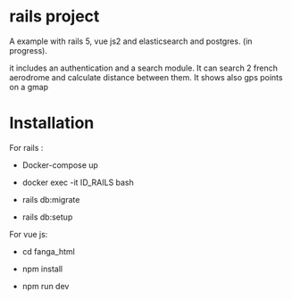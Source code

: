 # rails project 

A example with rails 5, vue js2  and elasticsearch and postgres. (in progress).

it includes an authentication and a search module. It can search 2 french aerodrome and calculate distance between them. 
It shows also gps points on a gmap 
 
Installation
===================

For rails : 

* Docker-compose up 

* docker exec -it ID_RAILS bash

* rails db:migrate

* rails db:setup 

For vue js:

* cd fanga_html

* npm install

* npm run dev
